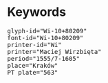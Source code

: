 # Keywords
<pre>
glyph-id="Wi-10+80209"
font-id="Wi-10+80209"
printer-id="Wi"
printer="Maciej Wirzbięta"
period="1555/7-1605"
place="Kraków"
PT plate="563"
</pre>
